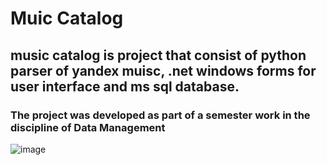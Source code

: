 # Muic Catalog
## music catalog is project that consist of python parser of yandex muisc, .net windows forms for user interface and ms sql database. </br>
### The project was developed as part of a semester work in the discipline of Data Management
![image](https://github.com/VladMursalimov/musicCatalog/assets/74963780/9d836c72-3bc9-4871-83d5-03cbc2471cd8)


